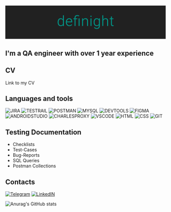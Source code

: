 ![Header](https://github.com/definight/definight/blob/main/assets/header.png)

## I'm a QA engineer with over 1 year experience

## CV

Link to my CV

## Languages and tools

![JIRA](https://img.shields.io/badge/-JIRA-212121?style=for-the-badge&logo=Jira&logoColor=2684FF)
![TESTRAIL](https://img.shields.io/badge/-TESTRAIL-212121?style=for-the-badge&logo=TestRail&logoColor=2684FF)
![POSTMAN](https://img.shields.io/badge/-POSTMAN-212121?style=for-the-badge&logo=POSTMAN&logoColor=#FFFFFF)
![MYSQL](https://img.shields.io/badge/-MYSQL-212121?style=for-the-badge&logo=MYSQL&logoColor=417399)
![DEVTOOLS](https://img.shields.io/badge/-DEVTOOLS-212121?style=for-the-badge&logo=GoogleChrome&logoColor=#0474E1)
![FIGMA](https://img.shields.io/badge/-FIGMA-212121?style=for-the-badge&logo=FIGMA&logoColor=9A54F2)
![ANDROIDSTUDIO](https://img.shields.io/badge/-ANDROID_STUDIO-212121?style=for-the-badge&logo=ANDROIDSTUDIO&logoColor=#4BE08F)
![CHARLESPROXY](https://img.shields.io/badge/-CHARLES_PROXY-212121?style=for-the-badge&logo=C&logoColor=#ECECEC)
![VSCODE](https://img.shields.io/badge/-VS_CODE-212121?style=for-the-badge&logo=VisualStudio&logoColor=22A4E7)
![HTML](https://img.shields.io/badge/-HTML-212121?style=for-the-badge&logo=HTML5&logoColor=D84924)
![CSS](https://img.shields.io/badge/-CSS-212121?style=for-the-badge&logo=CSS3&logoColor=2449D8)
![GIT](https://img.shields.io/badge/-GIT-212121?style=for-the-badge&logo=Git&logoColor=#EFD8D5)

## Testing Documentation

* Checklists
* Test-Cases
* Bug-Reports
* SQL Queries
* Postman Collections

## Contacts

[![Telegram](https://img.shields.io/badge/-TELEGRAM-212121?style=for-the-badge&logo=Telegram&logoColor=#EFEFEF)](https://t.me/definight)
[![LinkedIN](https://img.shields.io/badge/-LINKEDIN-212121?style=for-the-badge&logo=LinkedIN&logoColor=0A66C2)](https://www.linkedin.com/in/definight/)

![Anurag's GitHub stats](https://github-readme-stats.vercel.app/api?username=definight&show_icons=true&theme=dark&icon_color=009688&bg_color=212121&border_color=009688&text_color)
